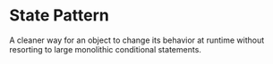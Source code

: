 # State Pattern

A cleaner way for an object to change its behavior at runtime without resorting to large monolithic conditional statements.
